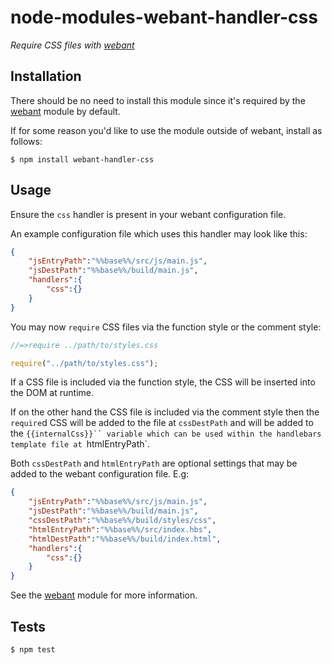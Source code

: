 # node-modules-webant-handler-css

_Require CSS files with [webant](https://github.com/theakman2/node-modules-webant)_

## Installation

There should be no need to install this module since it\'s required by the [webant](https://github.com/theakman2/node-modules-webant) module by default.

If for some reason you\'d like to use the module outside of webant, install as follows:

    $ npm install webant-handler-css

## Usage

Ensure the `css` handler is present in your webant configuration file.

An example configuration file which uses this handler may look like this:

````json
{
    "jsEntryPath":"%%base%%/src/js/main.js",
    "jsDestPath":"%%base%%/build/main.js",
    "handlers":{
        "css":{}
    }
}
````

You may now `require` CSS files via the function style or the comment style:

````javascript
//=>require ../path/to/styles.css
````

````javascript
require("../path/to/styles.css");
````

If a CSS file is included via the function style, the CSS will be inserted into the DOM at runtime.

If on the other hand the CSS file is included via the comment style then the `require`d CSS will be added to the file at `cssDestPath` and will be added to the `{{internalCss}}`` variable which can be used within the handlebars template file at `htmlEntryPath`.

Both `cssDestPath` and `htmlEntryPath` are optional settings that may be added to the webant configuration file. E.g:

````json
{
    "jsEntryPath":"%%base%%/src/js/main.js",
    "jsDestPath":"%%base%%/build/main.js",
    "cssDestPath":"%%base%%/build/styles/css",
    "htmlEntryPath":"%%base%%/src/index.hbs",
    "htmlDestPath":"%%base%%/build/index.html",
    "handlers":{
        "css":{}
    }
}
````

See the [webant](https://github.com/theakman2/node-modules-webant) module for more information.

## Tests

    $ npm test